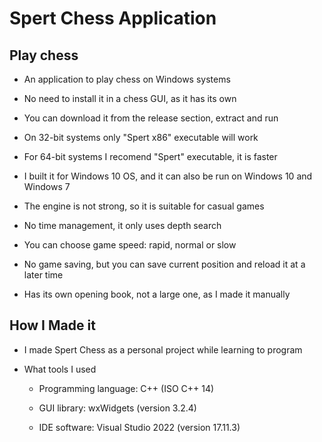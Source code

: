 # Spert Chess Application

## Play chess

* An application to play chess on Windows systems

* No need to install it in a chess GUI, as it has its own

* You can download it from the release section, extract and run

* On 32-bit systems only "Spert x86" executable will work

* For 64-bit systems I recomend "Spert" executable, it is faster

* I built it for Windows 10 OS, and it can also be run on Windows 10 and Windows 7

* The engine is not strong, so it is suitable for casual games

* No time management, it only uses depth search

* You can choose game speed: rapid, normal or slow

* No game saving, but you can save current position and reload it at a later time

* Has its own opening book, not a large one, as I made it manually

## How I Made it

* I made Spert Chess as a personal project while learning to program

* What tools I used
  
  * Programming language: C++ (ISO C++ 14)

  * GUI library: wxWidgets (version 3.2.4)

  * IDE software: Visual Studio 2022 (version 17.11.3)
